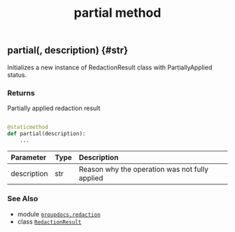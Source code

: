 ﻿---
title: partial method
second_title: GroupDocs.Redaction for Python via .NET API References
description: 
type: docs
weight: 30
url: /groupdocs.redaction/redactionresult/partial/
is_root: false
---

## partial(, description) {#str}

Initializes a new instance of RedactionResult class with PartiallyApplied status.


### Returns 


Partially applied redaction result


```python

@staticmethod
def partial(description):
    ...
```


| Parameter | Type | Description |
| :- | :- | :- |
| description | str | Reason why the operation was not fully applied |



### See Also
* module [`groupdocs.redaction`](../../)
* class [`RedactionResult`](/redaction/python-net/groupdocs.redaction/redactionresult)

